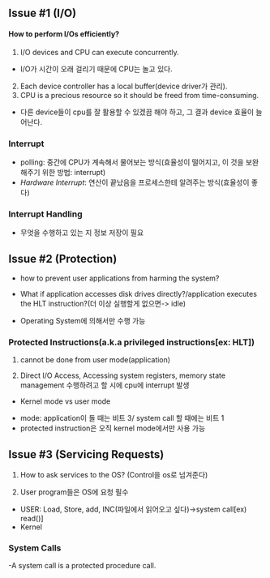 ## Issue #1 (I/O) ##
#### How to perform I/Os efficiently? ####

1) I/O devices and CPU can execute concurrently.
- I/O가 시간이 오래 걸리기 때문에 CPU는 놀고 있다.

2) Each device controller has a local buffer(device driver가 관리).
3) CPU is a precious resource so it should be freed from time-consuming.
- 다른 device들이 cpu를 잘 활용할 수 있겠끔 해야 하고, 그 결과 device 효율이 늘어난다.

### Interrupt ###
- polling: 중간에 CPU가 계속해서 물어보는 방식(효율성이 떨어지고, 이 것을 보완해주기 위한 방법: interrupt)
- *Hardware Interrupt*: 연산이 끝났음을 프로세스한테 알려주는 방식(효율성이 좋다)

### Interrupt Handling ###
- 무엇을 수행하고 있는 지 정보 저장이 필요

## Issue #2 (Protection) ##
- how to prevent user applications from harming the system?

- What if application accesses disk drives directly?/application executes the HLT instruction?(더 이상 실행할게 없으면-> idle)

- Operating System에 의해서만 수행 가능

### Protected Instructions(a.k.a privileged instructions[ex: HLT]) ###
1) cannot be done from user mode(application)

2) Direct I/O Access, Accessing system registers, memory state management 수행하려고 할 시에 cpu에 interrupt 발생

* Kernel mode vs user mode 
- mode: application이 돌 때는 비트 3/ system call 할 때에는 비트 1
- protected instruction은 오직 kernel mode에서만 사용 가능

## Issue #3 (Servicing Requests) ##
1) How to ask services to the OS? (Control을 os로 넘겨준다)

2) User program들은 OS에 요청 필수

- USER: Load, Store, add, INC(파일에서 읽어오고 싶다)->system call[ex) read()]
- Kernel

### System Calls ###
-A system call is a protected procedure call.

